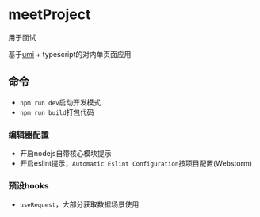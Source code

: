 # meetProject

用于面试

基于[umi](https://umijs.org/zh-CN/docs) + typescript的对内单页面应用

## 命令

- `npm run dev`启动开发模式
- `npm run build`打包代码

### 编辑器配置

- 开启nodejs自带核心模块提示
- 开启eslint提示，`Automatic Eslint Configuration`按项目配置(Webstorm)

### 预设hooks

- `useRequest`，大部分获取数据场景使用
